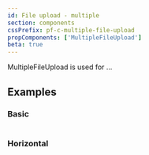 ```yaml
---
id: File upload - multiple
section: components
cssPrefix: pf-c-multiple-file-upload
propComponents: ['MultipleFileUpload']
beta: true
---
```

MultipleFileUpload is used for ...

## Examples

### Basic

```ts file="./MultipleFileUploadBasic.tsx"
```

### Horizontal

```ts file="./MultipleFileUploadHorizontal.tsx"
```
